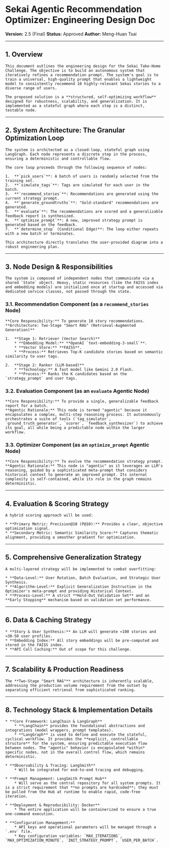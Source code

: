 # Sekai Agentic Recommendation Optimizer: Engineering Design Doc

**Version:** 2.5 (Final)
**Status:** Approved
**Author:** Meng-Huan Tsai

---

## 1. Overview

    This document outlines the engineering design for the Sekai Take-Home Challenge. The objective is to build an autonomous system that iteratively refines a recommendation prompt. The system's goal is to train a universal, high-quality prompt that enables a lightweight model to consistently recommend 10 highly-relevant Sekai stories to a diverse range of users.

    The proposed solution is a **structured, self-optimizing workflow** designed for robustness, scalability, and generalization. It is implemented as a stateful graph where each step is a distinct, testable node.

---

## 2. System Architecture: The Granular Optimization Loop

    The system is architected as a closed-loop, stateful graph using LangGraph. Each node represents a discrete step in the process, ensuring a deterministic and controllable flow.

    The core loop proceeds through the following sequence of nodes:

    1.  **`pick_users`**: A batch of users is randomly selected from the training set.
    2.  **`simulate_tags`**: Tags are simulated for each user in the batch.
    3.  **`recommend_stories`**: Recommendations are generated using the current strategy prompt.
    4.  **`generate_groundtruths`**: "Gold-standard" recommendations are generated.
    5.  **`evaluate`**: The recommendations are scored and a generalizable feedback report is synthesized.
    6.  **`optimize_prompt`**: A new, improved strategy prompt is generated based on the feedback.
    7.  **`determine_stop` (Conditional Edge)**: The loop either repeats with a new batch or terminates.

    This architecture directly translates the user-provided diagram into a robust engineering plan.

---

## 3. Node Design & Responsibilities

    The system is composed of independent nodes that communicate via a shared `State` object. Heavy, static resources (like the FAISS index and embedding models) are initialized once at startup and accessed via dedicated service classes, not passed through the state.

### 3.1. Recommendation Component (as a `recommend_stories` Node)

    **Core Responsibility:** To generate 10 story recommendations.
    **Architecture: Two-Stage "Smart RAG" (Retrieval-Augmented Generation)**

    1.  **Stage 1: Retriever (Vector Search)**
        * **Embedding Model:** **OpenAI `text-embedding-3-small`**.
        * **Vector Store:** **FAISS**.
        * **Process:** Retrieves Top-K candidate stories based on semantic similarity to user tags.

    2.  **Stage 2: Ranker (LLM-based)**
        * **Technology:** A fast model like Gemini 2.0 Flash.
        * **Process:** Ranks the K candidates based on the `strategy_prompt` and user tags.

### 3.2. Evaluation Component (as an `evaluate` Agentic Node)

    **Core Responsibility:** To provide a single, generalizable feedback report for a batch.
    **Agentic Rationale:** This node is termed "agentic" because it encapsulates a complex, multi-step reasoning process. It autonomously orchestrates a suite of tools (`tag_simulator`, `ground_truth_generator`, `scorer`, `feedback_synthesizer`) to achieve its goal, all while being a predictable node within the larger workflow.

### 3.3. Optimizer Component (as an `optimize_prompt` Agentic Node)

    **Core Responsibility:** To evolve the recommendation strategy prompt.
    **Agentic Rationale:** This node is "agentic" as it leverages an LLM's reasoning, guided by a sophisticated meta-prompt that considers historical context to generate an improved prompt. Its internal complexity is self-contained, while its role in the graph remains deterministic.

---

## 4. Evaluation & Scoring Strategy

    A hybrid scoring approach will be used:

    * **Primary Metric: Precision@10 (P@10):** Provides a clear, objective optimization signal.
    * **Secondary Metric: Semantic Similarity Score:** Captures thematic alignment, providing a smoother gradient for optimization.

---

## 5. Comprehensive Generalization Strategy

    A multi-layered strategy will be implemented to combat overfitting:

    * **Data-Level:** User Rotation, Batch Evaluation, and Strategic User Synthesis.
    * **Algorithm-Level:** Explicit Generalization Instruction in the Optimizer's meta-prompt and providing Historical Context.
    * **Process-Level:** A strict **Hold-Out Validation Set** and an **Early Stopping** mechanism based on validation set performance.

---

## 6. Data & Caching Strategy

    * **Story & User Synthesis:** An LLM will generate ≈100 stories and ≈30-50 user profiles.
    * **Embedding Index:** All story embeddings will be pre-computed and stored in the FAISS index.
    * **API Call Caching:** Out of scope for this challenge.

---

## 7. Scalability & Production Readiness

    The **Two-Stage "Smart RAG"** architecture is inherently scalable, addressing the production volume requirement from the outset by separating efficient retrieval from sophisticated ranking.

---

## 8. Technology Stack & Implementation Details

    * **Core Framework: LangChain & LangGraph**
        * **LangChain** provides the foundational abstractions and integrations (model wrappers, prompt templates).
        * **LangGraph** is used to define and execute the stateful, cyclical workflow. It provides the **explicit, controllable structure** for the system, ensuring predictable execution flow between nodes. The "agentic" behavior is encapsulated *within* specific nodes, not in the overall control flow, which remains deterministic.

    * **Observability & Tracing: LangSmith**
        * Will be integrated for end-to-end tracing and debugging.

    * **Prompt Management: LangSmith Prompt Hub**
        * Will serve as the central repository for all system prompts. It is a strict requirement that **no prompts are hardcoded**; they must be pulled from the Hub at runtime to enable rapid, code-free iteration.

    * **Deployment & Reproducibility: Docker**
        * The entire application will be containerized to ensure a true one-command execution.

    * **Configuration Management:**
        * API keys and operational parameters will be managed through a `.env` file.
        * Key configuration variables: `MAX_ITERATIONS`, `MAX_OPTIMIZATION_MINUTE`, `INIT_STRATEGY_PROMPT`, `USER_PER_BATCH`.
